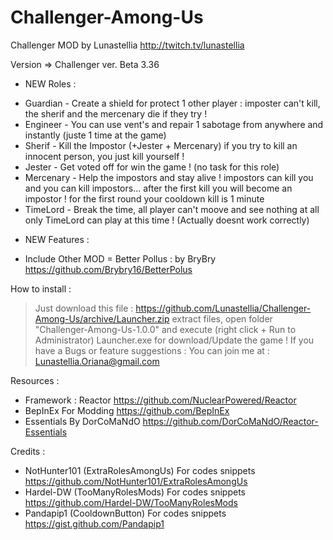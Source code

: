 # Challenger-Among-Us
Challenger MOD by Lunastellia 
http://twitch.tv/lunastellia


Version => Challenger ver. Beta 3.36

- NEW Roles :

* Guardian - Create a shield for protect 1 other player : imposter can't kill, the sherif and the mercenary die if they try !
* Engineer - You can use vent's and repair 1 sabotage from anywhere and instantly (juste 1 time at the game)
* Sherif - Kill the Impostor (+Jester + Mercenary) if you try to kill an innocent person, you just kill yourself !
* Jester - Get voted off for win the game ! (no task for this role)
* Mercenary - Help the impostors and stay alive ! impostors can kill you and you can kill impostors... after the first kill you will become an impostor !
 for the first round your cooldown kill is 1 minute
* TimeLord - Break the time, all player can't moove and see nothing at all only TimeLord can play at this time ! (Actually doesnt work correctly) 
 

- NEW Features :
* Include Other MOD = Better Pollus : by BryBry 
https://github.com/Brybry16/BetterPolus

How to install : 


> Just download this file : https://github.com/Lunastellia/Challenger-Among-Us/archive/Launcher.zip
> extract files, open folder "Challenger-Among-Us-1.0.0" and execute (right click + Run to Administrator) Launcher.exe for download/Update the game !
> If you have a Bugs or feature suggestions : You can join me at : Lunastellia.Oriana@gmail.com

Resources :

* Framework : Reactor
https://github.com/NuclearPowered/Reactor
* BepInEx For Modding
https://github.com/BepInEx 
* Essentials By DorCoMaNdO
https://github.com/DorCoMaNdO/Reactor-Essentials

Credits :

* NotHunter101 (ExtraRolesAmongUs) For codes snippets
https://github.com/NotHunter101/ExtraRolesAmongUs
* Hardel-DW (TooManyRolesMods) For codes snippets
https://github.com/Hardel-DW/TooManyRolesMods
* Pandapip1 (CooldownButton) For codes snippets
https://gist.github.com/Pandapip1


